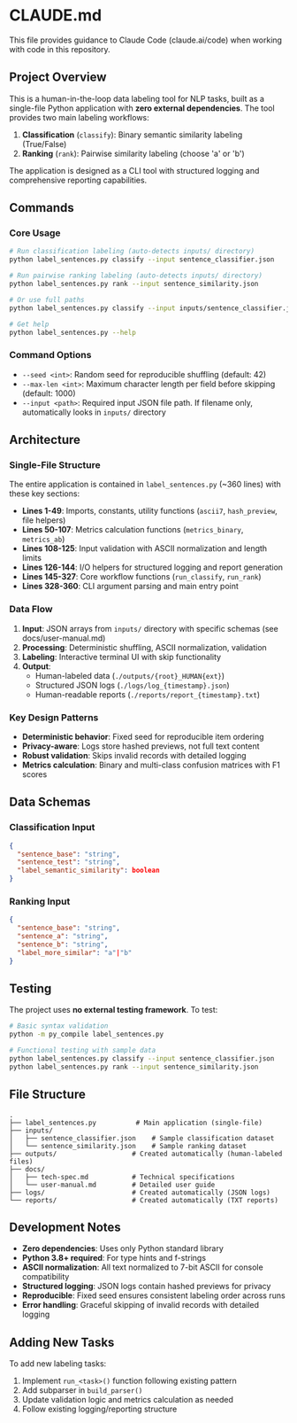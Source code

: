 # CLAUDE.md

This file provides guidance to Claude Code (claude.ai/code) when working with code in this repository.

## Project Overview

This is a human-in-the-loop data labeling tool for NLP tasks, built as a single-file Python application with **zero external dependencies**. The tool provides two main labeling workflows:

1. **Classification** (`classify`): Binary semantic similarity labeling (True/False)
2. **Ranking** (`rank`): Pairwise similarity labeling (choose 'a' or 'b')

The application is designed as a CLI tool with structured logging and comprehensive reporting capabilities.

## Commands

### Core Usage
```bash
# Run classification labeling (auto-detects inputs/ directory)
python label_sentences.py classify --input sentence_classifier.json

# Run pairwise ranking labeling (auto-detects inputs/ directory)
python label_sentences.py rank --input sentence_similarity.json

# Or use full paths
python label_sentences.py classify --input inputs/sentence_classifier.json

# Get help
python label_sentences.py --help
```

### Command Options
- `--seed <int>`: Random seed for reproducible shuffling (default: 42)
- `--max-len <int>`: Maximum character length per field before skipping (default: 1000)
- `--input <path>`: Required input JSON file path. If filename only, automatically looks in `inputs/` directory

## Architecture

### Single-File Structure
The entire application is contained in `label_sentences.py` (~360 lines) with these key sections:

- **Lines 1-49**: Imports, constants, utility functions (`ascii7`, `hash_preview`, file helpers)
- **Lines 50-107**: Metrics calculation functions (`metrics_binary`, `metrics_ab`)
- **Lines 108-125**: Input validation with ASCII normalization and length limits
- **Lines 126-144**: I/O helpers for structured logging and report generation
- **Lines 145-327**: Core workflow functions (`run_classify`, `run_rank`)
- **Lines 328-360**: CLI argument parsing and main entry point

### Data Flow
1. **Input**: JSON arrays from `inputs/` directory with specific schemas (see docs/user-manual.md)
2. **Processing**: Deterministic shuffling, ASCII normalization, validation
3. **Labeling**: Interactive terminal UI with skip functionality
4. **Output**:
   - Human-labeled data (`./outputs/{root}_HUMAN{ext}`)
   - Structured JSON logs (`./logs/log_{timestamp}.json`)
   - Human-readable reports (`./reports/report_{timestamp}.txt`)

### Key Design Patterns
- **Deterministic behavior**: Fixed seed for reproducible item ordering
- **Privacy-aware**: Logs store hashed previews, not full text content
- **Robust validation**: Skips invalid records with detailed logging
- **Metrics calculation**: Binary and multi-class confusion matrices with F1 scores

## Data Schemas

### Classification Input
```json
{
  "sentence_base": "string",
  "sentence_test": "string",
  "label_semantic_similarity": boolean
}
```

### Ranking Input
```json
{
  "sentence_base": "string",
  "sentence_a": "string",
  "sentence_b": "string",
  "label_more_similar": "a"|"b"
}
```

## Testing

The project uses **no external testing framework**. To test:

```bash
# Basic syntax validation
python -m py_compile label_sentences.py

# Functional testing with sample data
python label_sentences.py classify --input sentence_classifier.json
python label_sentences.py rank --input sentence_similarity.json
```

## File Structure

```
.
├── label_sentences.py          # Main application (single-file)
├── inputs/
│   ├── sentence_classifier.json    # Sample classification dataset
│   └── sentence_similarity.json    # Sample ranking dataset
├── outputs/                   # Created automatically (human-labeled files)
├── docs/
│   ├── tech-spec.md           # Technical specifications
│   └── user-manual.md         # Detailed user guide
├── logs/                      # Created automatically (JSON logs)
└── reports/                   # Created automatically (TXT reports)
```

## Development Notes

- **Zero dependencies**: Uses only Python standard library
- **Python 3.8+ required**: For type hints and f-strings
- **ASCII normalization**: All text normalized to 7-bit ASCII for console compatibility
- **Structured logging**: JSON logs contain hashed previews for privacy
- **Reproducible**: Fixed seed ensures consistent labeling order across runs
- **Error handling**: Graceful skipping of invalid records with detailed logging

## Adding New Tasks

To add new labeling tasks:

1. Implement `run_<task>()` function following existing pattern
2. Add subparser in `build_parser()`
3. Update validation logic and metrics calculation as needed
4. Follow existing logging/reporting structure
